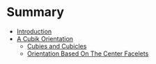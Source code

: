 # Summary

* [Introduction](chapter1.md)
* [A Cubik Orientation](chapter2.md)
  * [Cubies and Cubicles](chapter2-1.md)
  * [Orientation Based On The Center Facelets](chapter2-2.md)
